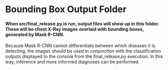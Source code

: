 # Bounding Box Output Folder

#### When src/final_release.py is run, output files will show up in this folder. These will be chest X-Ray images overlaid with bounding boxes, generated by Mask R-CNN.

Because Mask R-CNN cannot differentiate between which diseases it is detecting, the images should be used in conjunction with the classification outputs displayed to the console from the final_release.py execution. In this way, inference and more informed diagnoses can be performed.